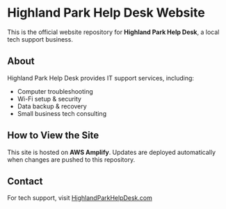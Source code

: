 # Highland Park Help Desk Website

This is the official website repository for **Highland Park Help Desk**, a local tech support business.

## About
Highland Park Help Desk provides IT support services, including:
- Computer troubleshooting
- Wi-Fi setup & security
- Data backup & recovery
- Small business tech consulting

## How to View the Site
This site is hosted on **AWS Amplify**. Updates are deployed automatically when changes are pushed to this repository.

## Contact
For tech support, visit [HighlandParkHelpDesk.com](https://HighlandParkHelpDesk.com)
